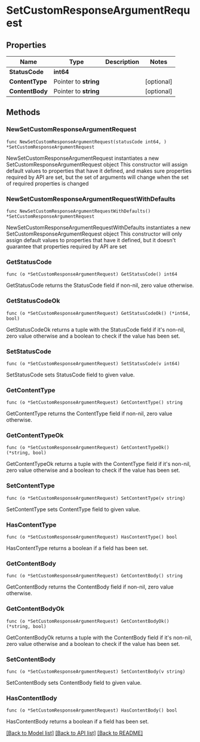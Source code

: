 # SetCustomResponseArgumentRequest

## Properties

Name | Type | Description | Notes
------------ | ------------- | ------------- | -------------
**StatusCode** | **int64** |  | 
**ContentType** | Pointer to **string** |  | [optional] 
**ContentBody** | Pointer to **string** |  | [optional] 

## Methods

### NewSetCustomResponseArgumentRequest

`func NewSetCustomResponseArgumentRequest(statusCode int64, ) *SetCustomResponseArgumentRequest`

NewSetCustomResponseArgumentRequest instantiates a new SetCustomResponseArgumentRequest object
This constructor will assign default values to properties that have it defined,
and makes sure properties required by API are set, but the set of arguments
will change when the set of required properties is changed

### NewSetCustomResponseArgumentRequestWithDefaults

`func NewSetCustomResponseArgumentRequestWithDefaults() *SetCustomResponseArgumentRequest`

NewSetCustomResponseArgumentRequestWithDefaults instantiates a new SetCustomResponseArgumentRequest object
This constructor will only assign default values to properties that have it defined,
but it doesn't guarantee that properties required by API are set

### GetStatusCode

`func (o *SetCustomResponseArgumentRequest) GetStatusCode() int64`

GetStatusCode returns the StatusCode field if non-nil, zero value otherwise.

### GetStatusCodeOk

`func (o *SetCustomResponseArgumentRequest) GetStatusCodeOk() (*int64, bool)`

GetStatusCodeOk returns a tuple with the StatusCode field if it's non-nil, zero value otherwise
and a boolean to check if the value has been set.

### SetStatusCode

`func (o *SetCustomResponseArgumentRequest) SetStatusCode(v int64)`

SetStatusCode sets StatusCode field to given value.


### GetContentType

`func (o *SetCustomResponseArgumentRequest) GetContentType() string`

GetContentType returns the ContentType field if non-nil, zero value otherwise.

### GetContentTypeOk

`func (o *SetCustomResponseArgumentRequest) GetContentTypeOk() (*string, bool)`

GetContentTypeOk returns a tuple with the ContentType field if it's non-nil, zero value otherwise
and a boolean to check if the value has been set.

### SetContentType

`func (o *SetCustomResponseArgumentRequest) SetContentType(v string)`

SetContentType sets ContentType field to given value.

### HasContentType

`func (o *SetCustomResponseArgumentRequest) HasContentType() bool`

HasContentType returns a boolean if a field has been set.

### GetContentBody

`func (o *SetCustomResponseArgumentRequest) GetContentBody() string`

GetContentBody returns the ContentBody field if non-nil, zero value otherwise.

### GetContentBodyOk

`func (o *SetCustomResponseArgumentRequest) GetContentBodyOk() (*string, bool)`

GetContentBodyOk returns a tuple with the ContentBody field if it's non-nil, zero value otherwise
and a boolean to check if the value has been set.

### SetContentBody

`func (o *SetCustomResponseArgumentRequest) SetContentBody(v string)`

SetContentBody sets ContentBody field to given value.

### HasContentBody

`func (o *SetCustomResponseArgumentRequest) HasContentBody() bool`

HasContentBody returns a boolean if a field has been set.


[[Back to Model list]](../README.md#documentation-for-models) [[Back to API list]](../README.md#documentation-for-api-endpoints) [[Back to README]](../README.md)


